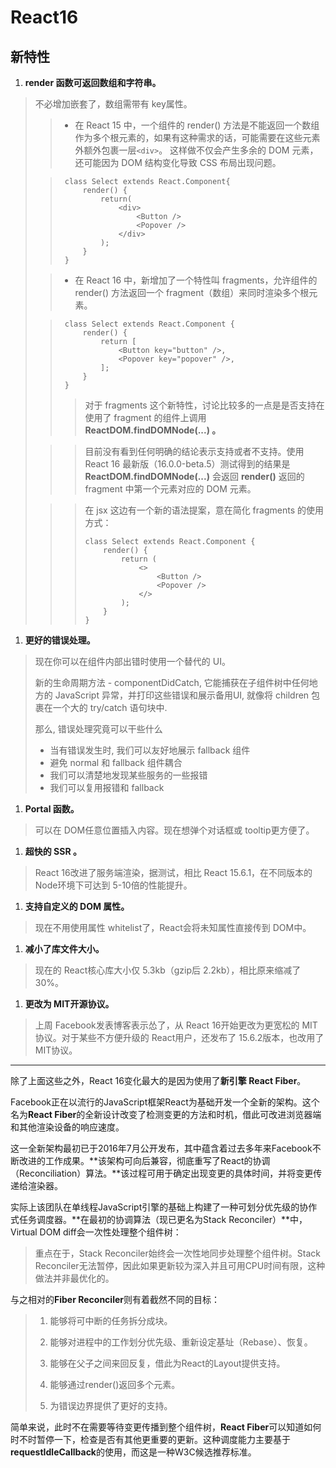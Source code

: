 # React16

## 新特性
1. **render 函数可返回数组和字符串。**
>不必增加嵌套了，数组需带有 key属性。
>
>>- 在 React 15 中，一个组件的 render() 方法是不能返回一个数组作为多个根元素的，如果有这种需求的话，可能需要在这些元素外额外包裹一层`<div>`。
>这样做不仅会产生多余的 DOM 元素，还可能因为 DOM 结构变化导致 CSS 布局出现问题。
>
>>		class Select extends React.Component{
>>			render() {
>>				return(
>>					<div>
>>						<Button />
>>						<Popover />
>>					</div>
>>				); 
>>			}
>>		} 
>
>>- 在 React 16 中，新增加了一个特性叫 fragments，允许组件的 render() 方法返回一个 fragment（数组）来同时渲染多个根元素。
>
>>		class Select extends React.Component {
>>			render() {
>>				return [
>>					<Button key="button" />,
>>					<Popover key="popover" />,
>>				];
>>			}
>>		}
>>
>>>对于 fragments 这个新特性，讨论比较多的一点是是否支持在使用了 fragment 的组件上调用 **ReactDOM.findDOMNode(...) 。**
>
>>>目前没有看到任何明确的结论表示支持或者不支持。使用 React 16 最新版（16.0.0-beta.5）测试得到的结果是**ReactDOM.findDOMNode(...)** 会返回 **render()** 返回的 fragment 中第一个元素对应的 DOM 元素。
>
>>>在 jsx 这边有一个新的语法提案，意在简化 fragments 的使用方式：
>>>
>>>		class Select extends React.Component {
>>>			render() {
>>>				return (
>>>					<>
>>>						<Button />
>>>						<Popover />
>>>					</>
>>>				);
>>>			}
>>>		}
  

1. **更好的错误处理。**
>现在你可以在组件内部出错时使用一个替代的 UI。
>
>新的生命周期方法 - componentDidCatch, 它能捕获在子组件树中任何地方的 JavaScript 异常，并打印这些错误和展示备用UI, 就像将 children 包裹在一个大的 try/catch 语句块中.
>
>那么, 错误处理究竟可以干些什么
>
>- 当有错误发生时, 我们可以友好地展示 fallback 组件
>- 	避免 normal 和 fallback 组件耦合
>- 	我们可以清楚地发现某些服务的一些报错
>- 	我们可以复用报错和 fallback

1. **Portal 函数。**
>可以在 DOM任意位置插入内容。现在想弹个对话框或 tooltip更方便了。

1. **超快的 SSR 。**
>React 16改进了服务端渲染，据测试，相比 React 15.6.1，在不同版本的 Node环境下可达到 5-10倍的性能提升。

1. **支持自定义的 DOM 属性。**
>现在不用使用属性 whitelist了，React会将未知属性直接传到 DOM中。

1. **减小了库文件大小。**
>现在的 React核心库大小仅 5.3kb（gzip后 2.2kb），相比原来缩减了 30%。

1. **更改为 MIT开源协议。**
>上周 Facebook发表博客表示怂了，从 React 16开始更改为更宽松的 MIT协议。对于某些不方便升级的 React用户，还发布了 15.6.2版本，也改用了 MIT协议。

---
除了上面这些之外，React 16变化最大的是因为使用了**新引擎 React Fiber**。

Facebook正在以流行的JavaScript框架React为基础开发一个全新的架构。这个名为**React Fiber**的全新设计改变了检测变更的方法和时机，借此可改进浏览器端和其他渲染设备的响应速度。

这一全新架构最初已于2016年7月公开发布，其中蕴含着过去多年来Facebook不断改进的工作成果。**该架构可向后兼容，彻底重写了React的协调（Reconciliation）算法。**该过程可用于确定出现变更的具体时间，并将变更传递给渲染器。

实际上该团队在单线程JavaScript引擎的基础上构建了一种可划分优先级的协作式任务调度器。**在最初的协调算法（现已更名为Stack Reconciler）**中，Virtual DOM diff会一次性处理整个组件树：

>重点在于，Stack Reconciler始终会一次性地同步处理整个组件树。Stack Reconciler无法暂停，因此如果更新较为深入并且可用CPU时间有限，这种做法并非最优化的。

与之相对的**Fiber Reconciler**则有着截然不同的目标：

>1. 能够将可中断的任务拆分成块。
>
>2. 能够对进程中的工作划分优先级、重新设定基址（Rebase）、恢复。
>
>3. 能够在父子之间来回反复，借此为React的Layout提供支持。
>
>4. 能够通过render()返回多个元素。
>
>5. 为错误边界提供了更好的支持。

简单来说，此时不在需要等待变更传播到整个组件树，**React Fiber**可以知道如何时不时暂停一下，检查是否有其他更重要的更新。这种调度能力主要基于**requestIdleCallback**的使用，而这是一种W3C候选推荐标准。
